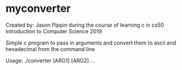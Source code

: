 # myconverter

Created by: Jason Pippin during the course of learning c in cs50 Introduction to Computer Science 2019

Simple c program to pass in arguments and convert them to ascii and hexadecimal from the command line

Usage: ./converter [ARG1] [ARG2] ...

